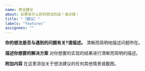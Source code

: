 ```yaml
---
name: 想法建议
about: 如果有什么好的想法的话！请点我！
title: "［建议］"
labels: "features"
assignees: ""
---
```


**你的想法是否与遇到的问题有关?请描述。**
清晰而简明地描述问题所在。

**描述你想要的解决方案**
对你想要的实现的结果进行清晰而简明的描述。

**附加内容**
在这里添加关于想法建议的任何其他情景或截图。

